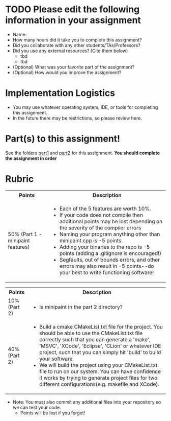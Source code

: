 # TODO Please edit the following information in your assignment

- Name:
- How many hours did it take you to complete this assignment?
- Did you collaborate with any other students/TAs/Professors?
- Did you use any external resources? (Cite them below)
  - tbd
  - tbd
- (Optional) What was your favorite part of the assignment?
- (Optional) How would you improve the assignment?

# Implementation Logistics

- You may use whatever operating system, IDE, or tools for completing this assignment.
- In the future there may be restrictions, so please review here.

# Part(s) to this assignment!

See the folders [part1](./part1) and [part2](./part2) for this assignment. **You should complete the assignment in order**

# Rubric

  <table>
  <tbody>
    <tr>
      <th>Points</th>
      <th align="center">Description</th>
    </tr>
      <td>50% (Part 1 - minipaint features)</td>
	        <td align="left"><ul><li>Each of the 5 features are worth 10%.</li><li>If your code does not compile then additional points may be lost depending on the severity of the compiler errors</li><li>Naming your program anything other than minipaint.cpp is -5 points.</li><li>Adding your binaries to the repo is -5 points (adding a .gitignore is encouraged!)</li><li>Segfaults, out of bounds errors, and other errors may also result in -5 points--do your best to write functioning software!</li></ul></td>
    </tr>
  </tbody>
</table>

  <table>
  <tbody>
    <tr>
      <th>Points</th>
      <th align="center">Description</th>
    </tr>
	 <tr>
		<td>10% (Part 2)</td>
		<td align="left"><ul><li>Is minipaint in the part 2 directory?</li></ul></td>
	  </tr>
	<tr>
    	<td>40% (Part 2)</td>
		<td align="left"><ul><li>Build a cmake CMakeList.txt file for the project. You should be able to use the CMakeList.txt file correctly such that you can generate a 'make', 'MSVC', 'XCode', 'Eclipse', 'CLion' or whatever IDE project, such that you can simply hit 'build' to build your software.</li><li>We will build the project using your CMakeList.txt file to run on our system. You can have confidence it works by trying to generate project files for two different configurations(e.g. makefile and XCode).</li></ul></td>
    </tr>
  </tbody>
</table>


* Note: You must also commit any additional files into your repository so we can test your code.
  * Points will be lost if you forget!
